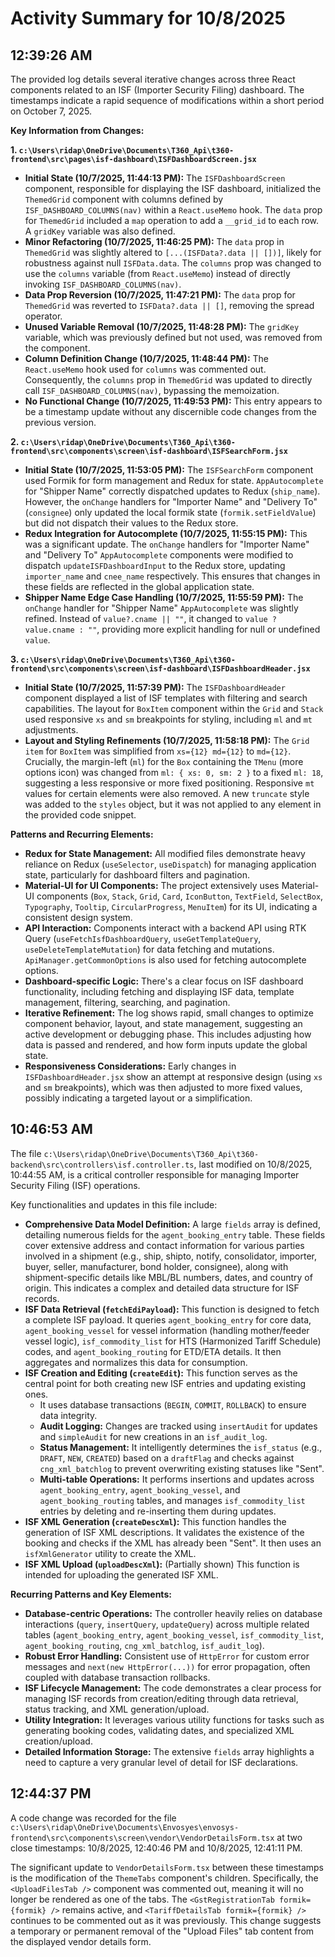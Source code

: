 # Activity Summary for 10/8/2025

## 12:39:26 AM
The provided log details several iterative changes across three React components related to an ISF (Importer Security Filing) dashboard. The timestamps indicate a rapid sequence of modifications within a short period on October 7, 2025.

**Key Information from Changes:**

**1. `c:\Users\ridap\OneDrive\Documents\T360_Api\t360-frontend\src\pages\isf-dashboard\ISFDashboardScreen.jsx`**

*   **Initial State (10/7/2025, 11:44:13 PM):** The `ISFDashboardScreen` component, responsible for displaying the ISF dashboard, initialized the `ThemedGrid` component with columns defined by `ISF_DASHBOARD_COLUMNS(nav)` within a `React.useMemo` hook. The `data` prop for `ThemedGrid` included a `map` operation to add a `__grid_id` to each row. A `gridKey` variable was also defined.
*   **Minor Refactoring (10/7/2025, 11:46:25 PM):** The `data` prop in `ThemedGrid` was slightly altered to `[...(ISFData?.data || [])]`, likely for robustness against null `ISFData.data`. The `columns` prop was changed to use the `columns` variable (from `React.useMemo`) instead of directly invoking `ISF_DASHBOARD_COLUMNS(nav)`.
*   **Data Prop Reversion (10/7/2025, 11:47:21 PM):** The `data` prop for `ThemedGrid` was reverted to `ISFData?.data || []`, removing the spread operator.
*   **Unused Variable Removal (10/7/2025, 11:48:28 PM):** The `gridKey` variable, which was previously defined but not used, was removed from the component.
*   **Column Definition Change (10/7/2025, 11:48:44 PM):** The `React.useMemo` hook used for `columns` was commented out. Consequently, the `columns` prop in `ThemedGrid` was updated to directly call `ISF_DASHBOARD_COLUMNS(nav)`, bypassing the memoization.
*   **No Functional Change (10/7/2025, 11:49:53 PM):** This entry appears to be a timestamp update without any discernible code changes from the previous version.

**2. `c:\Users\ridap\OneDrive\Documents\T360_Api\t360-frontend\src\components\screen\isf-dashboard\ISFSearchForm.jsx`**

*   **Initial State (10/7/2025, 11:53:05 PM):** The `ISFSearchForm` component used Formik for form management and Redux for state. `AppAutocomplete` for "Shipper Name" correctly dispatched updates to Redux (`ship_name`). However, the `onChange` handlers for "Importer Name" and "Delivery To" (`consignee`) only updated the local formik state (`formik.setFieldValue`) but did not dispatch their values to the Redux store.
*   **Redux Integration for Autocomplete (10/7/2025, 11:55:15 PM):** This was a significant update. The `onChange` handlers for "Importer Name" and "Delivery To" `AppAutocomplete` components were modified to dispatch `updateISFDashboardInput` to the Redux store, updating `importer_name` and `cnee_name` respectively. This ensures that changes in these fields are reflected in the global application state.
*   **Shipper Name Edge Case Handling (10/7/2025, 11:55:59 PM):** The `onChange` handler for "Shipper Name" `AppAutocomplete` was slightly refined. Instead of `value?.cname || ""`, it changed to `value ? value.cname : ""`, providing more explicit handling for null or undefined `value`.

**3. `c:\Users\ridap\OneDrive\Documents\T360_Api\t360-frontend\src\components\screen\isf-dashboard\ISFDashboardHeader.jsx`**

*   **Initial State (10/7/2025, 11:57:39 PM):** The `ISFDashboardHeader` component displayed a list of ISF templates with filtering and search capabilities. The layout for `BoxItem` component within the `Grid` and `Stack` used responsive `xs` and `sm` breakpoints for styling, including `ml` and `mt` adjustments.
*   **Layout and Styling Refinements (10/7/2025, 11:58:18 PM):** The `Grid item` for `BoxItem` was simplified from `xs={12} md={12}` to `md={12}`. Crucially, the margin-left (`ml`) for the `Box` containing the `TMenu` (more options icon) was changed from `ml: { xs: 0, sm: 2 }` to a fixed `ml: 18`, suggesting a less responsive or more fixed positioning. Responsive `mt` values for certain elements were also removed. A new `truncate` style was added to the `styles` object, but it was not applied to any element in the provided code snippet.

**Patterns and Recurring Elements:**

*   **Redux for State Management:** All modified files demonstrate heavy reliance on Redux (`useSelector`, `useDispatch`) for managing application state, particularly for dashboard filters and pagination.
*   **Material-UI for UI Components:** The project extensively uses Material-UI components (`Box`, `Stack`, `Grid`, `Card`, `IconButton`, `TextField`, `SelectBox`, `Typography`, `Tooltip`, `CircularProgress`, `MenuItem`) for its UI, indicating a consistent design system.
*   **API Interaction:** Components interact with a backend API using RTK Query (`useFetchIsfDashboardQuery`, `useGetTemplateQuery`, `useDeleteTemplateMutation`) for data fetching and mutations. `ApiManager.getCommonOptions` is also used for fetching autocomplete options.
*   **Dashboard-specific Logic:** There's a clear focus on ISF dashboard functionality, including fetching and displaying ISF data, template management, filtering, searching, and pagination.
*   **Iterative Refinement:** The log shows rapid, small changes to optimize component behavior, layout, and state management, suggesting an active development or debugging phase. This includes adjusting how data is passed and rendered, and how form inputs update the global state.
*   **Responsiveness Considerations:** Early changes in `ISFDashboardHeader.jsx` show an attempt at responsive design (using `xs` and `sm` breakpoints), which was then adjusted to more fixed values, possibly indicating a targeted layout or a simplification.

## 10:46:53 AM
The file `c:\Users\ridap\OneDrive\Documents\T360_Api\t360-backend\src\controllers\isf.controller.ts`, last modified on 10/8/2025, 10:44:55 AM, is a critical controller responsible for managing Importer Security Filing (ISF) operations.

Key functionalities and updates in this file include:

*   **Comprehensive Data Model Definition:** A large `fields` array is defined, detailing numerous fields for the `agent_booking_entry` table. These fields cover extensive address and contact information for various parties involved in a shipment (e.g., ship, shipto, notify, consolidator, importer, buyer, seller, manufacturer, bond holder, consignee), along with shipment-specific details like MBL/BL numbers, dates, and country of origin. This indicates a complex and detailed data structure for ISF records.
*   **ISF Data Retrieval (`fetchEdiPayload`):** This function is designed to fetch a complete ISF payload. It queries `agent_booking_entry` for core data, `agent_booking_vessel` for vessel information (handling mother/feeder vessel logic), `isf_commodity_list` for HTS (Harmonized Tariff Schedule) codes, and `agent_booking_routing` for ETD/ETA details. It then aggregates and normalizes this data for consumption.
*   **ISF Creation and Editing (`createEdit`):** This function serves as the central point for both creating new ISF entries and updating existing ones.
    *   It uses database transactions (`BEGIN`, `COMMIT`, `ROLLBACK`) to ensure data integrity.
    *   **Audit Logging:** Changes are tracked using `insertAudit` for updates and `simpleAudit` for new creations in an `isf_audit_log`.
    *   **Status Management:** It intelligently determines the `isf_status` (e.g., `DRAFT`, `NEW`, `CREATED`) based on a `draftFlag` and checks against `cng_xml_batchlog` to prevent overwriting existing statuses like "Sent".
    *   **Multi-table Operations:** It performs insertions and updates across `agent_booking_entry`, `agent_booking_vessel`, and `agent_booking_routing` tables, and manages `isf_commodity_list` entries by deleting and re-inserting them during updates.
*   **ISF XML Generation (`createDescXml`):** This function handles the generation of ISF XML descriptions. It validates the existence of the booking and checks if the XML has already been "Sent". It then uses an `isfXmlGenerator` utility to create the XML.
*   **ISF XML Upload (`uploadDescXml`):** (Partially shown) This function is intended for uploading the generated ISF XML.

**Recurring Patterns and Key Elements:**

*   **Database-centric Operations:** The controller heavily relies on database interactions (`query`, `insertQuery`, `updateQuery`) across multiple related tables (`agent_booking_entry`, `agent_booking_vessel`, `isf_commodity_list`, `agent_booking_routing`, `cng_xml_batchlog`, `isf_audit_log`).
*   **Robust Error Handling:** Consistent use of `HttpError` for custom error messages and `next(new HttpError(...))` for error propagation, often coupled with database transaction rollbacks.
*   **ISF Lifecycle Management:** The code demonstrates a clear process for managing ISF records from creation/editing through data retrieval, status tracking, and XML generation/upload.
*   **Utility Integration:** It leverages various utility functions for tasks such as generating booking codes, validating dates, and specialized XML creation/upload.
*   **Detailed Information Storage:** The extensive `fields` array highlights a need to capture a very granular level of detail for ISF declarations.

## 12:44:37 PM
A code change was recorded for the file `c:\Users\ridap\OneDrive\Documents\Envosyes\envosys-frontend\src\components\screen\vendor\VendorDetailsForm.tsx` at two close timestamps: 10/8/2025, 12:40:46 PM and 10/8/2025, 12:41:11 PM.

The significant update to `VendorDetailsForm.tsx` between these timestamps is the modification of the `ThemeTabs` component's children. Specifically, the `<UploadFilesTab />` component was commented out, meaning it will no longer be rendered as one of the tabs. The `<GstRegistrationTab formik={formik} />` remains active, and `<TariffDetailsTab formik={formik} />` continues to be commented out as it was previously. This change suggests a temporary or permanent removal of the "Upload Files" tab content from the displayed vendor details form.